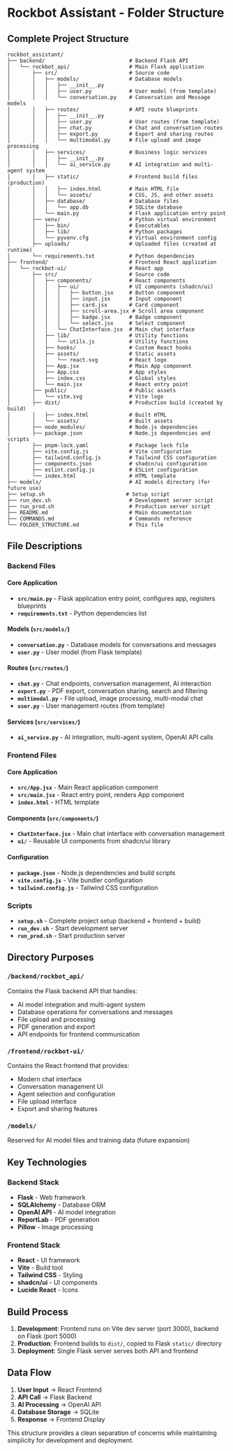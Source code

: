 # Rockbot Assistant - Folder Structure

## Complete Project Structure

```
rockbot_assistant/
├── backend/                           # Backend Flask API
│   └── rockbot_api/                   # Main Flask application
│       ├── src/                       # Source code
│       │   ├── models/                # Database models
│       │   │   ├── __init__.py
│       │   │   ├── user.py            # User model (from template)
│       │   │   └── conversation.py    # Conversation and Message models
│       │   ├── routes/                # API route blueprints
│       │   │   ├── __init__.py
│       │   │   ├── user.py            # User routes (from template)
│       │   │   ├── chat.py            # Chat and conversation routes
│       │   │   ├── export.py          # Export and sharing routes
│       │   │   └── multimodal.py      # File upload and image processing
│       │   ├── services/              # Business logic services
│       │   │   ├── __init__.py
│       │   │   └── ai_service.py      # AI integration and multi-agent system
│       │   ├── static/                # Frontend build files (production)
│       │   │   ├── index.html         # Main HTML file
│       │   │   └── assets/            # CSS, JS, and other assets
│       │   ├── database/              # Database files
│       │   │   └── app.db             # SQLite database
│       │   └── main.py                # Flask application entry point
│       ├── venv/                      # Python virtual environment
│       │   ├── bin/                   # Executables
│       │   ├── lib/                   # Python packages
│       │   └── pyvenv.cfg             # Virtual environment config
│       ├── uploads/                   # Uploaded files (created at runtime)
│       └── requirements.txt           # Python dependencies
├── frontend/                          # Frontend React application
│   └── rockbot-ui/                    # React app
│       ├── src/                       # Source code
│       │   ├── components/            # React components
│       │   │   ├── ui/                # UI components (shadcn/ui)
│       │   │   │   ├── button.jsx     # Button component
│       │   │   │   ├── input.jsx      # Input component
│       │   │   │   ├── card.jsx       # Card component
│       │   │   │   ├── scroll-area.jsx # Scroll area component
│       │   │   │   ├── badge.jsx      # Badge component
│       │   │   │   └── select.jsx     # Select component
│       │   │   └── ChatInterface.jsx  # Main chat interface
│       │   ├── lib/                   # Utility functions
│       │   │   └── utils.js           # Utility functions
│       │   ├── hooks/                 # Custom React hooks
│       │   ├── assets/                # Static assets
│       │   │   └── react.svg          # React logo
│       │   ├── App.jsx                # Main App component
│       │   ├── App.css                # App styles
│       │   ├── index.css              # Global styles
│       │   └── main.jsx               # React entry point
│       ├── public/                    # Public assets
│       │   └── vite.svg               # Vite logo
│       ├── dist/                      # Production build (created by build)
│       │   ├── index.html             # Built HTML
│       │   └── assets/                # Built assets
│       ├── node_modules/              # Node.js dependencies
│       ├── package.json               # Node.js dependencies and scripts
│       ├── pnpm-lock.yaml             # Package lock file
│       ├── vite.config.js             # Vite configuration
│       ├── tailwind.config.js         # Tailwind CSS configuration
│       ├── components.json            # shadcn/ui configuration
│       ├── eslint.config.js           # ESLint configuration
│       └── index.html                 # HTML template
├── models/                            # AI models directory (for future use)
├── setup.sh                          # Setup script
├── run_dev.sh                         # Development server script
├── run_prod.sh                        # Production server script
├── README.md                          # Main documentation
├── COMMANDS.md                        # Commands reference
└── FOLDER_STRUCTURE.md                # This file
```

## File Descriptions

### Backend Files

#### Core Application
- **`src/main.py`** - Flask application entry point, configures app, registers blueprints
- **`requirements.txt`** - Python dependencies list

#### Models (`src/models/`)
- **`conversation.py`** - Database models for conversations and messages
- **`user.py`** - User model (from Flask template)

#### Routes (`src/routes/`)
- **`chat.py`** - Chat endpoints, conversation management, AI interaction
- **`export.py`** - PDF export, conversation sharing, search and filtering
- **`multimodal.py`** - File upload, image processing, multi-modal chat
- **`user.py`** - User management routes (from template)

#### Services (`src/services/`)
- **`ai_service.py`** - AI integration, multi-agent system, OpenAI API calls

### Frontend Files

#### Core Application
- **`src/App.jsx`** - Main React application component
- **`src/main.jsx`** - React entry point, renders App component
- **`index.html`** - HTML template

#### Components (`src/components/`)
- **`ChatInterface.jsx`** - Main chat interface with conversation management
- **`ui/`** - Reusable UI components from shadcn/ui library

#### Configuration
- **`package.json`** - Node.js dependencies and build scripts
- **`vite.config.js`** - Vite bundler configuration
- **`tailwind.config.js`** - Tailwind CSS configuration

### Scripts
- **`setup.sh`** - Complete project setup (backend + frontend + build)
- **`run_dev.sh`** - Start development server
- **`run_prod.sh`** - Start production server

## Directory Purposes

### `/backend/rockbot_api/`
Contains the Flask backend API that handles:
- AI model integration and multi-agent system
- Database operations for conversations and messages
- File upload and processing
- PDF generation and export
- API endpoints for frontend communication

### `/frontend/rockbot-ui/`
Contains the React frontend that provides:
- Modern chat interface
- Conversation management UI
- Agent selection and configuration
- File upload interface
- Export and sharing features

### `/models/`
Reserved for AI model files and training data (future expansion)

## Key Technologies

### Backend Stack
- **Flask** - Web framework
- **SQLAlchemy** - Database ORM
- **OpenAI API** - AI model integration
- **ReportLab** - PDF generation
- **Pillow** - Image processing

### Frontend Stack
- **React** - UI framework
- **Vite** - Build tool
- **Tailwind CSS** - Styling
- **shadcn/ui** - UI components
- **Lucide React** - Icons

## Build Process

1. **Development**: Frontend runs on Vite dev server (port 3000), backend on Flask (port 5000)
2. **Production**: Frontend builds to `dist/`, copied to Flask `static/` directory
3. **Deployment**: Single Flask server serves both API and frontend

## Data Flow

1. **User Input** → React Frontend
2. **API Call** → Flask Backend
3. **AI Processing** → OpenAI API
4. **Database Storage** → SQLite
5. **Response** → Frontend Display

This structure provides a clean separation of concerns while maintaining simplicity for development and deployment.
